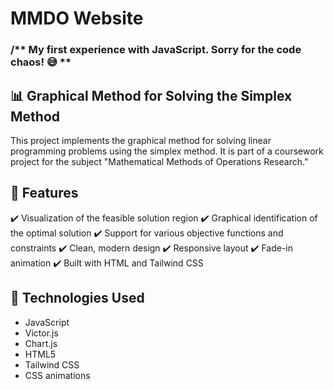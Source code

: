 # MMDO Website

### /** My first experience with JavaScript. Sorry for the code chaos! 😅 **

## 📊 Graphical Method for Solving the Simplex Method
This project implements the graphical method for solving linear programming problems using the simplex method. It is part of a coursework project for the subject "Mathematical Methods of Operations Research."

## 🔹 Features
✔️ Visualization of the feasible solution region
✔️ Graphical identification of the optimal solution
✔️ Support for various objective functions and constraints
✔️ Clean, modern design
✔️ Responsive layout
✔️ Fade-in animation
✔️ Built with HTML and Tailwind CSS

## 📌 Technologies Used
- JavaScript
- Victor.js
- Chart.js
- HTML5
- Tailwind CSS
- CSS animations
